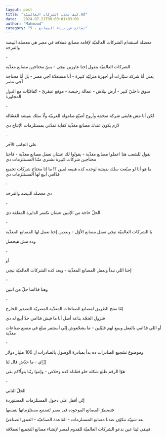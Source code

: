 ```yaml
---
layout: post
title: "كيف نجذب الشركات العالميّة.md"
date:   2024-07-21T00:00:01+03:00
author: "Mahmoud"
category: "9 - نصائح عن بناء المصانع"
---
```

معضلة استقدام الشركات العالميّة لإقامة مصانع عملاقة في
مصر هي معضلة البيضة والفرخة

\-

الشركات العالميّة بتقول إحنا عاوزين نيجي - بسّ محتاجين
مصانع مغذّية

يعني أنا شركة سيّارات أو أجهزة منزليّة كبيرة - أنا مستعدّة
آجي مصر - بل أنا محتاجة آجي مصر

سوق داخليّ كبير - أرض ببلاش - عمالة رخيصة - موقع عبقريّ -
اتّفاقيّات مع الدول المجاورة

\-

لكن أنا مش هابقى شركة ضخمة وأروح أصنّع صامولة للعربيّة ولّا
سلك بفيشة للغسّالة

لازم يكون عندك مصانع مغذّية كفاية تمدّني بمستلزمات الإنتاج
دي

\-

على الجانب الآخر

نقول للشعب هنا اعملوا مصانع مغذّية - يقولوا لك عشان نعمل
مصانع مغذّية - فاحنا محتاجين شركات كبيرة تشتري منّنا المستلزمات دي

ما هو أنا لو صنّعت سلك بفيشة لوحده كده هبيعه لمين ؟! ما
انا محتاج شركات تجميع قدّامي أبيع لها المستلزمات دي

\-

دي معضلة البيضة والفرخة

\-

الحلّ حاجة من الإتنين عشان نكسر الدايرة المغلقة دي

\-

يا الشركات العالميّة تيجي تعمل مصانع الأوّل - وبعدين إحنا
نعمل لها المصانع المغذّية

وده مش هيحصل

\-

أو

إحنا اللي نبدأ ونعمل المصانع المغذّية - وبعد كده الشركات
العالميّة تيجي

\-

وهنا قدّامنا حلّ من اتنين

\-

إمّا نفتح الطريق لمصانع الصناعات المغذّية المصريّة للتصدير
للخارج

فتزول الحجّة بتاعة أصل أنا ما فيش قدّامي حدّ أبيع له
دي

أو اللي قدّامي بالفعل وببيع لهم قليّلين - ما يشجّعوش إنّي
أستثمر مبلغ في مصنع صناعات مغذّية

\-

وموضوع تشجيع الصادرات ده بدأ بمبادرة الوصول بالصادرات ل
100 مليار دولار

إزّاي - ما حدّش قال لنا

هوّا الرقم طلع شكله حلو فقلناه كده وخلاص - وإنتوا ربّنا
يتولّاكم بقى

\-

الحلّ التاني

إنّي أقفل على دخول المستلزمات المستوردة

فتضطرّ المصانع الموجودة في مصر لتصنيع مستلزماتها
بنفسها

بعد شويّة تتكوّن عندنا مصانع المستلزمات - القاعدة
الصناعيّة - العمق الصناعيّ

فيبقى لينا عين ندعو الشركات العالميّة للقدوم لمصر لإنشاء
مصانع التجميع العملاقة
